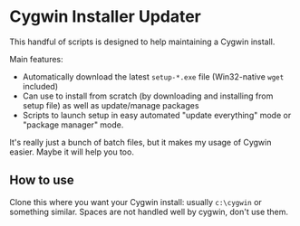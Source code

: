 # Cygwin Installer Updater

This handful of scripts is designed to help maintaining a Cygwin install.

Main features:

- Automatically download the latest `setup-*.exe` file (Win32-native `wget` included)
- Can use to install from scratch (by downloading and installing from setup file) as well as update/manage packages
- Scripts to launch setup in easy automated "update everything" mode or "package manager" mode.

It's really just a bunch of batch files, but it makes my usage of Cygwin easier. Maybe it will help you too.

## How to use
Clone this where you want your Cygwin install: usually `c:\cygwin` or something similar. Spaces are not handled well by cygwin, don't use them.